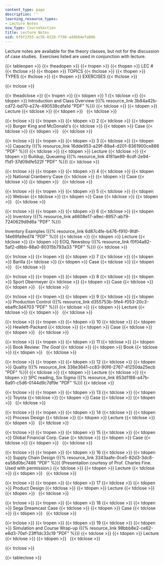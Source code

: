 ```yaml
---
content_type: page
description: ''
learning_resource_types:
- Lecture Notes
ocw_type: CourseSection
title: Lecture Notes
uid: 6f6f2355-ac56-0228-f798-a49604efa08b
---
```


Lecture notes are available for the theory classes, but not for the discussion of case studies.  Exercises listed are used in conjunction with lecture.

{{< tableopen >}}
{{< theadopen >}}
{{< tropen >}}
{{< thopen >}}
LEC #
{{< thclose >}}
{{< thopen >}}
TOPICS
{{< thclose >}}
{{< thopen >}}
TYPES
{{< thclose >}}
{{< thopen >}}
EXERCISES
{{< thclose >}}

{{< trclose >}}

{{< theadclose >}}
{{< tropen >}}
{{< tdopen >}}
1
{{< tdclose >}}
{{< tdopen >}}
Introduction and Class Overview ({{% resource_link 3b84a42b-cd72-bd70-e27e-490538cdfa1d "PDF" %}})
{{< tdclose >}}
{{< tdopen >}}
Lecture
{{< tdclose >}}
{{< tdopen >}}
 
{{< tdclose >}}

{{< trclose >}}
{{< tropen >}}
{{< tdopen >}}
2
{{< tdclose >}}
{{< tdopen >}}
Burger King and McDonald's
{{< tdclose >}}
{{< tdopen >}}
Case
{{< tdclose >}}
{{< tdopen >}}
 
{{< tdclose >}}

{{< trclose >}}
{{< tropen >}}
{{< tdopen >}}
3
{{< tdclose >}}
{{< tdopen >}}
Capacity ({{% resource_link 16dde953-a29f-89a4-d201-8361900ce886 "PDF" %}})
{{< tdclose >}}
{{< tdopen >}}
Lecture
{{< tdclose >}}
{{< tdopen >}}
Buildup, Queueing ({{% resource_link 4181ae89-8cdf-2e94-f1d1-37d09dfe522f "PDF" %}})
{{< tdclose >}}

{{< trclose >}}
{{< tropen >}}
{{< tdopen >}}
4
{{< tdclose >}}
{{< tdopen >}}
National Cranberry Case
{{< tdclose >}}
{{< tdopen >}}
Case
{{< tdclose >}}
{{< tdopen >}}
 
{{< tdclose >}}

{{< trclose >}}
{{< tropen >}}
{{< tdopen >}}
5
{{< tdclose >}}
{{< tdopen >}}
Webvan
{{< tdclose >}}
{{< tdopen >}}
Case
{{< tdclose >}}
{{< tdopen >}}
 
{{< tdclose >}}

{{< trclose >}}
{{< tropen >}}
{{< tdopen >}}
6
{{< tdclose >}}
{{< tdopen >}}
Inventory ({{% resource_link a6608e17-a8ec-8957-ab79-7240629d9d6a "PDF" %}})  
  
Inventory Examples ({{% resource_link 6d87c4fe-b476-f910-9fdf-14e69fa9ed74 "PDF" %}})
{{< tdclose >}}
{{< tdopen >}}
Lecture
{{< tdclose >}}
{{< tdopen >}}
EOQ, Newsboy ({{% resource_link f0f04a82-5af2-d8bb-88a0-80315b793a33 "PDF" %}})
{{< tdclose >}}

{{< trclose >}}
{{< tropen >}}
{{< tdopen >}}
7
{{< tdclose >}}
{{< tdopen >}}
Barilla
{{< tdclose >}}
{{< tdopen >}}
Case
{{< tdclose >}}
{{< tdopen >}}
 
{{< tdclose >}}

{{< trclose >}}
{{< tropen >}}
{{< tdopen >}}
8
{{< tdclose >}}
{{< tdopen >}}
Sport Obermeyer
{{< tdclose >}}
{{< tdopen >}}
Case
{{< tdclose >}}
{{< tdopen >}}
 
{{< tdclose >}}

{{< trclose >}}
{{< tropen >}}
{{< tdopen >}}
9
{{< tdclose >}}
{{< tdopen >}}
Production Control ({{% resource_link d355753b-5fe4-f053-20c3-ebaffc3d4703 "PDF" %}})
{{< tdclose >}}
{{< tdopen >}}
Lecture
{{< tdclose >}}
{{< tdopen >}}
 
{{< tdclose >}}

{{< trclose >}}
{{< tropen >}}
{{< tdopen >}}
10
{{< tdclose >}}
{{< tdopen >}}
Hewlett-Packard
{{< tdclose >}}
{{< tdopen >}}
Case
{{< tdclose >}}
{{< tdopen >}}
 
{{< tdclose >}}

{{< trclose >}}
{{< tropen >}}
{{< tdopen >}}
11
{{< tdclose >}}
{{< tdopen >}}
Book Review: _The_ _Goal_
{{< tdclose >}}
{{< tdopen >}}
Book
{{< tdclose >}}
{{< tdopen >}}
 
{{< tdclose >}}

{{< trclose >}}
{{< tropen >}}
{{< tdopen >}}
12
{{< tdclose >}}
{{< tdopen >}}
Quality ({{% resource_link 336e3641-cc83-90f6-2767-41250da25ecb "PDF" %}})
{{< tdclose >}}
{{< tdopen >}}
Lecture
{{< tdclose >}}
{{< tdopen >}}
SPC reading, Six Sigma ({{% resource_link 853d1188-a47b-6a91-c5d6-0144d9c7df9e "PDF" %}})
{{< tdclose >}}

{{< trclose >}}
{{< tropen >}}
{{< tdopen >}}
13
{{< tdclose >}}
{{< tdopen >}}
Toyota
{{< tdclose >}}
{{< tdopen >}}
Case
{{< tdclose >}}
{{< tdopen >}}
 
{{< tdclose >}}

{{< trclose >}}
{{< tropen >}}
{{< tdopen >}}
14
{{< tdclose >}}
{{< tdopen >}}
Process Design
{{< tdclose >}}
{{< tdopen >}}
Lecture
{{< tdclose >}}
{{< tdopen >}}
 
{{< tdclose >}}

{{< trclose >}}
{{< tropen >}}
{{< tdopen >}}
15
{{< tdclose >}}
{{< tdopen >}}
Global Financial Corp. Case
{{< tdclose >}}
{{< tdopen >}}
Case
{{< tdclose >}}
{{< tdopen >}}
 
{{< tdclose >}}

{{< trclose >}}
{{< tropen >}}
{{< tdopen >}}
16
{{< tdclose >}}
{{< tdopen >}}
Supply Chain Design ({{% resource_link 3343aafe-0ce5-82d3-3dc8-ea58d0bc7486 "PDF" %}}) (Presentation courtesy of Prof. Charles Fine. Used with permission.)
{{< tdclose >}}
{{< tdopen >}}
Lecture
{{< tdclose >}}
{{< tdopen >}}
 
{{< tdclose >}}

{{< trclose >}}
{{< tropen >}}
{{< tdopen >}}
17
{{< tdclose >}}
{{< tdopen >}}
Product Design
{{< tdclose >}}
{{< tdopen >}}
Lecture
{{< tdclose >}}
{{< tdopen >}}
 
{{< tdclose >}}

{{< trclose >}}
{{< tropen >}}
{{< tdopen >}}
18
{{< tdclose >}}
{{< tdopen >}}
Sega Dreamcast Case
{{< tdclose >}}
{{< tdopen >}}
Case
{{< tdclose >}}
{{< tdopen >}}
 
{{< tdclose >}}

{{< trclose >}}
{{< tropen >}}
{{< tdopen >}}
19
{{< tdclose >}}
{{< tdopen >}}
Simulation and Course Wrap-up ({{% resource_link 98bbb8e2-ce62-e6d3-70ef-23ff1dc33c19 "PDF" %}})
{{< tdclose >}}
{{< tdopen >}}
Lecture
{{< tdclose >}}
{{< tdopen >}}
 
{{< tdclose >}}

{{< trclose >}}

{{< tableclose >}}